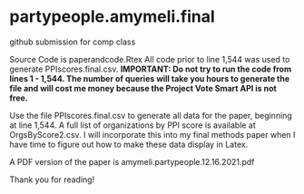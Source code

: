 # partypeople.amymeli.final
github submission for comp class

Source Code is paperandcode.Rtex
All code prior to line 1,544 was used to generate PPIscores.final.csv. 
**IMPORTANT: Do not try to run the code from lines 1 - 1,544. The number of queries will take you hours to generate the file and will cost me money because the Project Vote Smart API is not free.**

Use the file PPIscores.final.csv to generate all data for the paper, beginning at line 1,544.
A full list of organizations by PPI score is available at OrgsByScore2.csv. I will incorporate this into my final methods paper when I have time to figure out how to make these data display in Latex.

A PDF version of the paper is amymeli.partypeople.12.16.2021.pdf

Thank you for reading!
